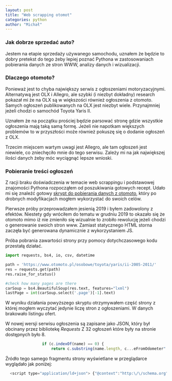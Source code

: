 ```yaml
---
layout: post
title: "Web scrapping otomot"
categories: python
author: "Michał"
---
```



### Jak dobrze sprzedać auto?

Jestem na etapie sprzedaży używanego samochodu, uznałem że będzie to dobry pretekst do tego żeby lepiej poznać Pythona w zastosowaniach pobierania danych ze stron WWW, analizy danych i wizualizacji.

### Dlaczego otomoto?
Ponieważ jest to chyba największy serwis z ogłoszeniami motoryzacyjnymi. Alternatywą jest OLX i Allegro, ale szybki (i niezbyt dokładny) research pokazał mi że na OLX są w większości również ogłoszenia z otomoto. Samych ogłoszeń publikowanych na OLX jest niezbyt wiele. Przynajmniej jeżeli chodzi o samochód Toyota Yaris II.

Uznałem że na początku prościej będzie parsować stronę gdzie wszystkie ogłoszenia mają taką samą formę. Jeżeli nie napotkam większych problemów to w przyszłości może również pokuszę się o dodanie ogłoszeń z OLX.

Trzecim miejscem wartym uwagi jest Allegro, ale tam ogłoszeń jest niewiele, co zniechęciło mnie do tego serwisu. Zależy mi na jak największej ilości danych żeby móc wyciągnąć lepsze wnioski.

### Pobieranie treści ogłoszeń
Z racji braku doświadczenia w temacie web scrappingu i podstawowej znajomości Pythona rozpocząłem od poszukiwania gotowych recept. Udało mi się znaleźć gotowy [skrypt do pobierania danych z otomoto](https://bananovitch.github.io/blog/2018/09/19/python-car-scraper.html),  który po drobnych modyfikacjach mogłem wykorzystać do swoich celów.

Pierwsze próby przeprowadzałem jesienią 2019 i byłem zadowolony z efektów. Niestety gdy wróciłem do tematu w grudniu 2019 to okazało się że otomoto mimo iż nie zmieniło się wizualnie to zrobiło rewolucję jeżeli chodzi o generowanie swoich stron www. Zamiast statycznego HTML storna zaczęła być generowana dynamicznie z wykorzystaniem JS.

Próba pobrania zawartości strony przy pomocy dotychczasowego kodu przestałą działać.

```python
import requests, bs4, io, csv, datetime

path = 'https://www.otomoto.pl/osobowe/toyota/yaris/ii-2005-2011/'
res = requests.get(path)
res.raise_for_status()

#check how many pages are there
carSoup = bs4.BeautifulSoup(res.text, features="lxml")
lastPage = int(carSoup.select('.page')[-1].text)
```
W wyniku działania powyższego skryptu otrzymywałem część strony z której mogłem wyczytać jedynie liczę stron z ogłoszeniami. W danych brakowało listingu ofert. 

W nowej wersji serwisu ogłoszenia są zapisane jako JSON, który był obcinany przez bibliotekę *Requests*
Z 32 ogłoszeń które były na stronie dostępnych było 8.
```javascript
                if (c.indexOf(name) == 0) {
                    return c.substring(name.length, c...eFromOdometer":{"@type":"QuantitativeValue","unitCode":"KMT","value":"133120"}}},{"@type":"Offer","priceSpecification":{"@type":"UnitPriceSpecification","price":"11600","priceCurrency":"PLN"},"itemOffered":{"@type":"Car","name":"Toyota Yaris","vehicleConfiguration":"Toyota Yaris 2009 rok, benzyna, klimatyzacja, 2x opony, \u015bliczna Toyota","brand":"Toyota","fuelType":"Benzyna","modelDate":"2009","mileageFromOdometer":{"@type":"QuantitativeValue","unitCode":"KMT","value":"150000"}}}]}}    </script>
```
Źródło tego samego fragmentu strony wyświetlane w przeglądarce wyglądało jak poniżej:

```javascript
  <script type="application/ld+json"> {"@context":"http:\/\/schema.org","@type":"Webpage","url":"https:\/\/www.otomoto.pl\/osobowe\/toyota\/yaris\/ii-2005-2011\/","mainEntity":{"@type":"OfferCatalog","name":"Otomoto","itemListElement":[{"@type":"Offer","priceSpecification":{"@type":"UnitPriceSpecification","price":"14900","priceCurrency":"PLN"},"itemOffered"
  ```








